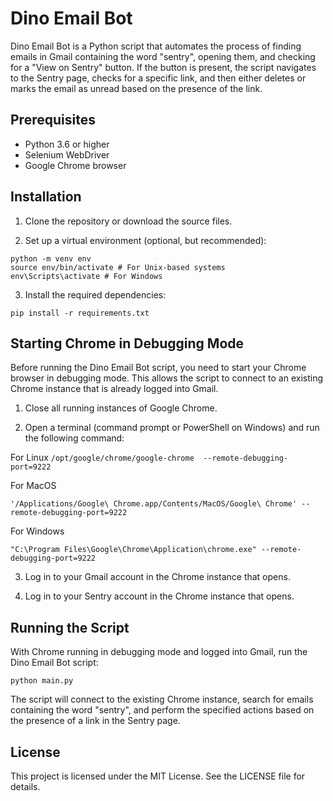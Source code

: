 # Dino Email Bot

Dino Email Bot is a Python script that automates the process of finding emails in Gmail containing the word "sentry", opening them, and checking for a "View on Sentry" button. If the button is present, the script navigates to the Sentry page, checks for a specific link, and then either deletes or marks the email as unread based on the presence of the link.

## Prerequisites

- Python 3.6 or higher
- Selenium WebDriver
- Google Chrome browser

## Installation

1. Clone the repository or download the source files.

2. Set up a virtual environment (optional, but recommended):
```
python -m venv env
source env/bin/activate # For Unix-based systems
env\Scripts\activate # For Windows
```

3. Install the required dependencies:

`pip install -r requirements.txt`


## Starting Chrome in Debugging Mode

Before running the Dino Email Bot script, you need to start your Chrome browser in debugging mode. This allows the script to connect to an existing Chrome instance that is already logged into Gmail.

1. Close all running instances of Google Chrome.

2. Open a terminal (command prompt or PowerShell on Windows) and run the following command:


For Linux
`/opt/google/chrome/google-chrome  --remote-debugging-port=9222`

For MacOS

`'/Applications/Google\ Chrome.app/Contents/MacOS/Google\ Chrome' --remote-debugging-port=9222`

For Windows

`"C:\Program Files\Google\Chrome\Application\chrome.exe" --remote-debugging-port=9222`



3. Log in to your Gmail account in the Chrome instance that opens.

4. Log in to your Sentry account in the Chrome instance that opens.

## Running the Script

With Chrome running in debugging mode and logged into Gmail, run the Dino Email Bot script:

`python main.py`

The script will connect to the existing Chrome instance, search for emails containing the word "sentry", and perform the specified actions based on the presence of a link in the Sentry page.

## License

This project is licensed under the MIT License. See the LICENSE file for details.
